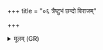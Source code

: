 +++
title = "०६ त्रैष्टुभं छन्दो विराजम्"

+++
<details><summary>मूलम् (GR)</summary>

त्रैष्टुभं छन्दो विराजं  
स्वराजं सम्राजम् ।  
तद् आप्नोति चाव च रुन्धे  
सष्ठ्या रात्र्या षष्ठ्या समिधा ॥
</details>